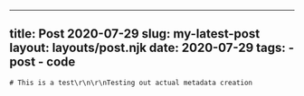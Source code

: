 
---
title: Post 2020-07-29
slug: my-latest-post
layout: layouts/post.njk
date: 2020-07-29
tags:
    - post
    - code
---

    # This is a test\r\n\r\nTesting out actual metadata creation